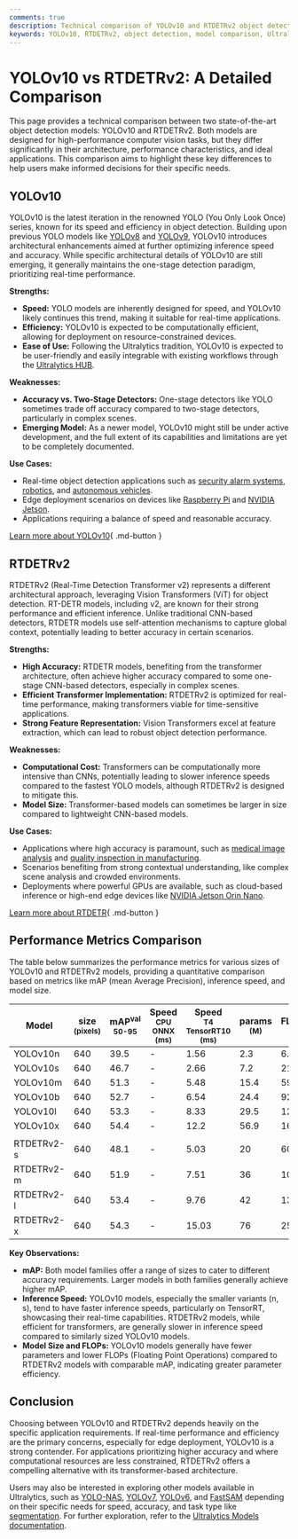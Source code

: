 ```yaml
---
comments: true
description: Technical comparison of YOLOv10 and RTDETRv2 object detection models, focusing on architecture, performance, and use cases.
keywords: YOLOv10, RTDETRv2, object detection, model comparison, Ultralytics, performance, architecture, use cases
---
```


# YOLOv10 vs RTDETRv2: A Detailed Comparison

<script async src="https://cdn.jsdelivr.net/npm/chart.js@3.9.1/dist/chart.min.js"></script>
<script defer src="../../javascript/benchmark.js"></script>

<canvas id="modelComparisonChart" width="1024" height="400" active-models='["YOLOv10", "RTDETRv2"]'></canvas>

This page provides a technical comparison between two state-of-the-art object detection models: YOLOv10 and RTDETRv2. Both models are designed for high-performance computer vision tasks, but they differ significantly in their architecture, performance characteristics, and ideal applications. This comparison aims to highlight these key differences to help users make informed decisions for their specific needs.

## YOLOv10

YOLOv10 is the latest iteration in the renowned YOLO (You Only Look Once) series, known for its speed and efficiency in object detection. Building upon previous YOLO models like [YOLOv8](https://docs.ultralytics.com/models/yolov8/) and [YOLOv9](https://docs.ultralytics.com/models/yolov9/), YOLOv10 introduces architectural enhancements aimed at further optimizing inference speed and accuracy. While specific architectural details of YOLOv10 are still emerging, it generally maintains the one-stage detection paradigm, prioritizing real-time performance.

**Strengths:**

- **Speed:** YOLO models are inherently designed for speed, and YOLOv10 likely continues this trend, making it suitable for real-time applications.
- **Efficiency:** YOLOv10 is expected to be computationally efficient, allowing for deployment on resource-constrained devices.
- **Ease of Use:** Following the Ultralytics tradition, YOLOv10 is expected to be user-friendly and easily integrable with existing workflows through the [Ultralytics HUB](https://www.ultralytics.com/hub/).

**Weaknesses:**

- **Accuracy vs. Two-Stage Detectors:** One-stage detectors like YOLO sometimes trade off accuracy compared to two-stage detectors, particularly in complex scenes.
- **Emerging Model:** As a newer model, YOLOv10 might still be under active development, and the full extent of its capabilities and limitations are yet to be completely documented.

**Use Cases:**

- Real-time object detection applications such as [security alarm systems](https://docs.ultralytics.com/guides/security-alarm-system/), [robotics](https://www.ultralytics.com/glossary/robotics), and [autonomous vehicles](https://www.ultralytics.com/solutions/ai-in-self-driving).
- Edge deployment scenarios on devices like [Raspberry Pi](https://docs.ultralytics.com/guides/raspberry-pi/) and [NVIDIA Jetson](https://docs.ultralytics.com/guides/nvidia-jetson/).
- Applications requiring a balance of speed and reasonable accuracy.

[Learn more about YOLOv10](https://docs.ultralytics.com/models/yolov10/){ .md-button }

## RTDETRv2

RTDETRv2 (Real-Time Detection Transformer v2) represents a different architectural approach, leveraging Vision Transformers (ViT) for object detection. RT-DETR models, including v2, are known for their strong performance and efficient inference. Unlike traditional CNN-based detectors, RTDETR models use self-attention mechanisms to capture global context, potentially leading to better accuracy in certain scenarios.

**Strengths:**

- **High Accuracy:** RTDETR models, benefiting from the transformer architecture, often achieve higher accuracy compared to some one-stage CNN-based detectors, especially in complex scenes.
- **Efficient Transformer Implementation:** RTDETRv2 is optimized for real-time performance, making transformers viable for time-sensitive applications.
- **Strong Feature Representation:** Vision Transformers excel at feature extraction, which can lead to robust object detection performance.

**Weaknesses:**

- **Computational Cost:** Transformers can be computationally more intensive than CNNs, potentially leading to slower inference speeds compared to the fastest YOLO models, although RTDETRv2 is designed to mitigate this.
- **Model Size:** Transformer-based models can sometimes be larger in size compared to lightweight CNN-based models.

**Use Cases:**

- Applications where high accuracy is paramount, such as [medical image analysis](https://www.ultralytics.com/glossary/medical-image-analysis) and [quality inspection in manufacturing](https://www.ultralytics.com/blog/quality-inspection-in-manufacturing-traditional-vs-deep-learning-methods).
- Scenarios benefiting from strong contextual understanding, like complex scene analysis and crowded environments.
- Deployments where powerful GPUs are available, such as cloud-based inference or high-end edge devices like [NVIDIA Jetson Orin Nano](https://www.ultralytics.com/blog/ultralytics-yolo11-on-nvidia-jetson-orin-nano-super-fast-and-efficient).

[Learn more about RTDETR](https://docs.ultralytics.com/models/rtdetr/){ .md-button }

## Performance Metrics Comparison

The table below summarizes the performance metrics for various sizes of YOLOv10 and RTDETRv2 models, providing a quantitative comparison based on metrics like mAP (mean Average Precision), inference speed, and model size.

| Model      | size<br><sup>(pixels) | mAP<sup>val<br>50-95 | Speed<br><sup>CPU ONNX<br>(ms) | Speed<br><sup>T4 TensorRT10<br>(ms) | params<br><sup>(M) | FLOPs<br><sup>(B) |
| ---------- | --------------------- | -------------------- | ------------------------------ | ----------------------------------- | ------------------ | ----------------- |
| YOLOv10n   | 640                   | 39.5                 | -                              | 1.56                                | 2.3                | 6.7               |
| YOLOv10s   | 640                   | 46.7                 | -                              | 2.66                                | 7.2                | 21.6              |
| YOLOv10m   | 640                   | 51.3                 | -                              | 5.48                                | 15.4               | 59.1              |
| YOLOv10b   | 640                   | 52.7                 | -                              | 6.54                                | 24.4               | 92.0              |
| YOLOv10l   | 640                   | 53.3                 | -                              | 8.33                                | 29.5               | 120.3             |
| YOLOv10x   | 640                   | 54.4                 | -                              | 12.2                                | 56.9               | 160.4             |
|            |                       |                      |                                |                                     |                    |                   |
| RTDETRv2-s | 640                   | 48.1                 | -                              | 5.03                                | 20                 | 60                |
| RTDETRv2-m | 640                   | 51.9                 | -                              | 7.51                                | 36                 | 100               |
| RTDETRv2-l | 640                   | 53.4                 | -                              | 9.76                                | 42                 | 136               |
| RTDETRv2-x | 640                   | 54.3                 | -                              | 15.03                               | 76                 | 259               |

**Key Observations:**

- **mAP:** Both model families offer a range of sizes to cater to different accuracy requirements. Larger models in both families generally achieve higher mAP.
- **Inference Speed:** YOLOv10 models, especially the smaller variants (n, s), tend to have faster inference speeds, particularly on TensorRT, showcasing their real-time capabilities. RTDETRv2 models, while efficient for transformers, are generally slower in inference speed compared to similarly sized YOLOv10 models.
- **Model Size and FLOPs:** YOLOv10 models generally have fewer parameters and lower FLOPs (Floating Point Operations) compared to RTDETRv2 models with comparable mAP, indicating greater parameter efficiency.

## Conclusion

Choosing between YOLOv10 and RTDETRv2 depends heavily on the specific application requirements. If real-time performance and efficiency are the primary concerns, especially for edge deployment, YOLOv10 is a strong contender. For applications prioritizing higher accuracy and where computational resources are less constrained, RTDETRv2 offers a compelling alternative with its transformer-based architecture.

Users may also be interested in exploring other models available in Ultralytics, such as [YOLO-NAS](https://docs.ultralytics.com/models/yolo-nas/), [YOLOv7](https://docs.ultralytics.com/models/yolov7/), [YOLOv6](https://docs.ultralytics.com/models/yolov6/), and [FastSAM](https://docs.ultralytics.com/models/fast-sam/) depending on their specific needs for speed, accuracy, and task type like [segmentation](https://docs.ultralytics.com/tasks/segment/). For further exploration, refer to the [Ultralytics Models documentation](https://docs.ultralytics.com/models/).
